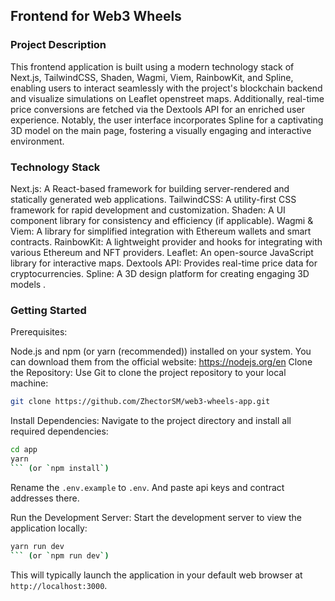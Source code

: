 ## Frontend for Web3 Wheels


### Project Description

This frontend application is built using a modern technology stack of Next.js, TailwindCSS, Shaden, Wagmi, Viem, RainbowKit, and Spline, enabling users to interact seamlessly with the project's blockchain backend and visualize simulations on Leaflet openstreet maps. Additionally, real-time price conversions are fetched via the Dextools API for an enriched user experience. Notably, the user interface incorporates Spline for a captivating 3D model on the main page, fostering a visually engaging and interactive environment.

### Technology Stack

Next.js: A React-based framework for building server-rendered and statically generated web applications.
TailwindCSS: A utility-first CSS framework for rapid development and customization.
Shaden: A UI component library for consistency and efficiency (if applicable).
Wagmi & Viem: A library for simplified integration with Ethereum wallets and smart contracts.
RainbowKit: A lightweight provider and hooks for integrating with various Ethereum and NFT providers.
Leaflet: An open-source JavaScript library for interactive maps.
Dextools API: Provides real-time price data for cryptocurrencies.
Spline: A 3D design platform for creating engaging 3D models .
### Getting Started

Prerequisites:

Node.js and npm (or yarn (recommended)) installed on your system. You can download them from the official website: https://nodejs.org/en
Clone the Repository:
Use Git to clone the project repository to your local machine:

```Bash
git clone https://github.com/ZhectorSM/web3-wheels-app.git

```
Install Dependencies:
Navigate to the project directory and install all required dependencies:

```Bash
cd app
yarn
``` (or `npm install`)
```

Rename the `.env.example` to `.env`. And paste api keys and contract addresses there.

Run the Development Server:
Start the development server to view the application locally:
```Bash
yarn run dev
``` (or `npm run dev`)
```
This will typically launch the application in your default web browser at `http://localhost:3000`.
